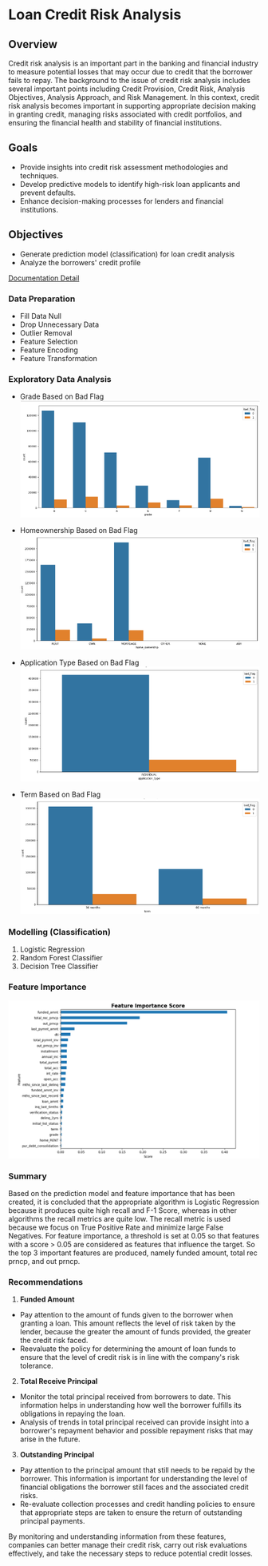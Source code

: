 # **Loan Credit Risk Analysis**

## Overview
Credit risk analysis is an important part in the banking and financial industry to measure potential losses that may occur due to credit that the borrower fails to repay. The background to the issue of credit risk analysis includes several important points including Credit Provision, Credit Risk, Analysis Objectives, Analysis Approach, and Risk Management. In this context, credit risk analysis becomes important in supporting appropriate decision making in granting credit, managing risks associated with credit portfolios, and ensuring the financial health and stability of financial institutions.

## Goals
- Provide insights into credit risk assessment methodologies and techniques.
- Develop predictive models to identify high-risk loan applicants and prevent defaults.
- Enhance decision-making processes for lenders and financial institutions.

## Objectives
- Generate prediction model (classification) for loan credit analysis
- Analyze the borrowers' credit profile

[Documentation Detail](https://github.com/nivandumatubun/Loan-Credit-Risk-Analysis/blob/master/FINAL%20TASK%20PBI%201.pdf)

### Data Preparation
- Fill Data Null
- Drop Unnecessary Data
- Outlier Removal
- Feature Selection
- Feature Encoding
- Feature Transformation

### Exploratory Data Analysis
- Grade Based on Bad Flag
![grade](https://github.com/nivandumatubun/Loan-Credit-Risk-Analysis/blob/master/grade.png)

- Homeownership Based on Bad Flag
![homeown](https://github.com/nivandumatubun/Loan-Credit-Risk-Analysis/blob/master/homeown.png)

- Application Type Based on Bad Flag
![apptype](https://github.com/nivandumatubun/Loan-Credit-Risk-Analysis/blob/master/apptype.png)

- Term Based on Bad Flag
![term](https://github.com/nivandumatubun/Loan-Credit-Risk-Analysis/blob/master/term.png)

### Modelling (Classification)
1. Logistic Regression
2. Random Forest Classifier
3. Decision Tree Classifier

### Feature Importance
![featimpor](https://github.com/nivandumatubun/Loan-Credit-Risk-Analysis/blob/master/featimpor.png)

### Summary
Based on the prediction model and feature importance that has been created, it is concluded that the appropriate algorithm is Logistic Regression because it produces quite high recall and F-1 Score, whereas in other algorithms the recall metrics are quite low. The recall metric is used because we focus on True Positive Rate and minimize large False Negatives.
For feature importance, a threshold is set at 0.05 so that features with a score > 0.05 are considered as features that influence the target. So the top 3 important features are produced, namely funded amount, total rec prncp, and out prncp.

### Recommendations
1. **Funded Amount**
- Pay attention to the amount of funds given to the borrower when granting a loan. This amount reflects the level of risk taken by the lender, because the greater the amount of funds provided, the greater the credit risk faced.
- Reevaluate the policy for determining the amount of loan funds to ensure that the level of credit risk is in line with the company's risk tolerance.

2. **Total Receive Principal**
- Monitor the total principal received from borrowers to date. This information helps in understanding how well the borrower fulfills its obligations in repaying the loan.
- Analysis of trends in total principal received can provide insight into a borrower's repayment behavior and possible repayment risks that may arise in the future.

3. **Outstanding Principal**
- Pay attention to the principal amount that still needs to be repaid by the borrower. This information is important for understanding the level of financial obligations the borrower still faces and the associated credit risks.
- Re-evaluate collection processes and credit handling policies to ensure that appropriate steps are taken to ensure the return of outstanding principal payments.

By monitoring and understanding information from these features, companies can better manage their credit risk, carry out risk evaluations effectively, and take the necessary steps to reduce potential credit losses.
